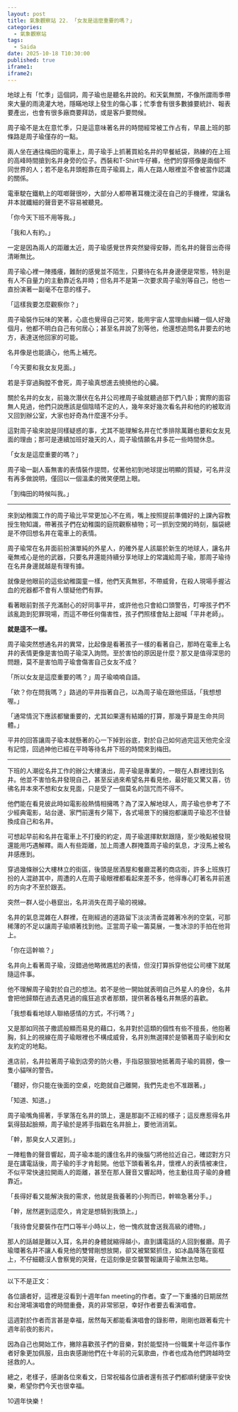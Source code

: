 ```yaml
---
layout: post
title: 氣象觀察站 22. 「女友是這麼重要的嗎？」
categories:
  - 氣象觀察站
tags:
  - Saida
date: 2025-10-18 T10:30:00
published: true
iframe1:
iframe2:
---
```

地球上有「忙季」這個詞，周子瑜也是聽名井說的。和天氣無關，不像所謂雨季帶來大量的雨澆灌大地，隱瞞地球上發生的傷心事；忙季會有很多數據要統計、報表要產出，也會有很多廠商要拜訪，或是客戶要問候。

周子瑜不是太在意忙季，只是這意味著名井的時間經常被工作占有，早晨上班的那條路是周子瑜僅存的一點。

兩人坐在通往梅田的電車上，周子瑜手上抓著買給名井的早餐紙袋，熟練的在上班的高峰時間搶到名井身旁的位子。西裝和T-Shirt牛仔褲，他們的穿搭像是兩個不同世界的人；若不是名井頭輕靠在周子瑜肩上，兩人在路人眼裡並不會被當作認識的關係。

電車駛在鐵軌上的哐啷聲很吵，大部分人都帶著耳機沈浸在自己的手機裡，常讓名井本就纖細的聲音更不容易被聽見。

「你今天下班不用等我。」

「我和人有約。」

一定是因為兩人的距離太近，周子瑜感覺世界突然變得安靜，而名井的聲音出奇得清晰無比。

周子瑜心裡一陣搔癢，難耐的感覺並不陌生，只要待在名井身邊便是常態，特別是有人不自量力的主動靠近名井時；但名井不是第一次要求周子瑜別等自己，他也一直扮演著一副毫不在意的樣子。

「這樣我要怎麼觀察你？」

周子瑜裝作玩味的笑著，心底也覺得自己可笑，能用宇宙人當理由糾纏一個人好幾個月，他都不明白自己有何居心；甚至名井說了別等他，他還想追問名井要去的地方，表達送他回家的可能。

名井像是也能讀心，他馬上補充。

「今天要和我女友見面。」

若是手穿過胸膛不會死，周子瑜真想進去撓撓他的心臟。

關於名井的女友，前幾次潛伏在名井公司裡周子瑜就聽過部下們八卦；實際的面容無人見過，他們只說應該是個陰晴不定的人，幾年來好幾次看名井和他的約被取消又回到辦公室，大家也好奇為什麼還不分手。

這對周子瑜來說是同樣疑惑的事，尤其不能理解名井在忙季排除萬難也要和女友見面的理由；那可是連續加班好幾天的人，周子瑜情願名井多花一些時間休息。

「女友是這麼重要的嗎？」

周子瑜一副人畜無害的表情裝作提問，仗著他初到地球提出明顯的質疑，可名井沒有再多做說明，僅回以一個溫柔的微笑便閉上眼。

「到梅田的時候叫我。」

---

來到幼稚園工作的周子瑜比平常更加心不在焉，嘴上按照提前準備好的上課內容教授生物知識，帶著孩子們在幼稚園的庭院觀察植物；可一抓到空閑的時刻，腦袋總是不停回想名井在電車上的表情。

周子瑜常在名井面前扮演單純的外星人，的確外星人該屬於新生的地球人，讓名井毫無戒心是他的武器，只要名井還能持續分享地球上的常識給周子瑜，那周子瑜待在名井身邊就越是有理有據。

就像是他眼前的這些幼稚園童一樣，他們天真無邪，不帶威脅，在殺人現場手握沾血的兇器都不會有人懷疑他們有罪。

看著眼前對孩子充滿耐心的好同事平井，或許他也只會給口頭警告，叮嚀孩子們不該亂跑到犯罪現場，而這不帶任何傷害性，孩子們照樣會貼上甜喊「平井老師」。

**就是這不一樣。** 

周子瑜突然想通名井的異常，比起像是看著孩子一樣的看著自己，那時在電車上名井的表情更像是害怕周子瑜深入詢問。至於害怕的原因是什麼？那又是值得深思的問題，莫不是害怕周子瑜會傷害自己女友不成？

「所以女友是這麼重要的嗎？」周子瑜喃喃自語。

「欸？你在問我嗎？」路過的平井指著自己，以為周子瑜在跟他搭話，「我想想喔。」

「通常情況下應該都蠻重要的，尤其如果還有結婚的打算，那幾乎算是生命共同體。」

平井的回答讓周子瑜本就懸著的心一下掉到谷底，對於自己如何過完這天他完全沒有記憶，回過神他已經在平時等待名井下班的時間來到梅田。

---

下班的人潮從名井工作的辦公大樓湧出，周子瑜是專業的，一眼在人群裡找到名井。他並不害怕名井發現自己，甚至反過來希望名井看見他，最好能又驚又喜，彷彿名井本來不想和女友見面，只是受了一個莫名的詛咒而不得不。

他們能在看見彼此時如電影般熱情相擁嗎？為了深入解地球人，周子瑜也參考了不少經典電影，站台邊、家門前還有夕陽下，各式場景下的擁抱都讓周子瑜忍不住替換成自己和名井。

可想起早前和名井在電車上不打擾的約定，周子瑜選擇默默跟隨，至少晚點被發現還能用巧遇解釋。兩人有些距離，加上周遭人群掩蓋周子瑜的氣息，才沒馬上被名井感應到。

穿過幾條辦公大樓林立的街區，後頭是居酒屋和餐廳混著的商店街，許多上班族打扮的人混跡其中，周遭的人在周子瑜眼裡都看起來差不多，他得專心盯著名井前進的方向才不至於跟丟。

突然一群人從小巷竄出，名井消失在周子瑜的視線。

名井的氣息混雜在人群裡，在剛經過的道路留下淡淡清香混雜著冷冽的空氣，可那稀薄的不足以讓周子瑜順著找到他。正當周子瑜一籌莫展，一隻冰涼的手拍在他背上。

「你在這幹嘛？」

名井向上看著周子瑜，沒錯過他略微尷尬的表情，但沒打算拆穿他從公司樓下就尾隨這件事。

他不理解周子瑜對於自己的想法。若不是他一開始就表明自己外星人的身份，名井會把他歸類在過去遇見過的瘋狂追求者那類，提供著各種名井無感的喜歡。

「我想看看地球人聯絡感情的方式，不行嗎？」

又是那如同孩子撒謊般顯而易見的藉口，名井對於這類的個性有些不擅長，他抱著胸，斜上的視線在周子瑜眼裡也不構成威脅，名井別無選擇於是領著周子瑜到和女友約定的地點。

進店前，名井拉著周子瑜到店旁的防火巷，手指惡狠狠地抵著周子瑜的肩膀，像一隻小貓咪的警告。

「聽好，你只能在後面的空桌，吃飽就自己離開，我們先走也不准跟著。」

「知道、知道。」

周子瑜嘴角揚著，手掌落在名井的頭上，還是那副不正經的樣子；這反應惹得名井氣得鼓起臉頰，周子瑜於是將手指戳在名井臉上，要他消消氣。

「幹，那臭女人又遲到。」

一陣粗魯的聲音響起，周子瑜本能的護住名井的後腦勺將他拉近自己，確認對方只是在講電話後，周子瑜的手才肯鬆開。他低下頭看著名井，懷裡人的表情被凍住，不似平常快速拉開兩人的距離，甚至在那人聲音又響起時，他主動往周子瑜的身體靠近。

「長得好看又能解決我的需求，他就是我養著的小狗而已，幹嘛急著分手。」

「幹，居然遲到這麼久，肯定是想騎到我頭上。」

「我待會兒要裝作在門口等半小時以上，他一愧疚就會送我高級的禮物。」

那人的話越是難以入耳，名井的身體就縮得越小，直到講電話的人回到餐廳。周子瑜環著名井不讓人看見他的雙臂剛想放開，卻又被緊緊抓住，如冰晶降落在窗框上，不仔細聽沒人會察覺的哭聲，在這刻像是空襲警報讓周子瑜無法忽略。

---
以下不是正文：

各位讀者好，這裡是沒看到十週年fan meeting的作者。查了一下重播的日期居然和台灣場演唱會的時間重疊，真的非常邪惡，幸好作者要去看演唱會。

這週對於作者而言甚是幸福，居然每天都能看演唱會的錄影帶，剛剛也跟著看完十週年前夜的影片。

因為自己也開始工作，撇除喜歡孩子們的音樂，對於能堅持一份職業十年這件事作者好象更加佩服，且由衷感謝他們在十年前的元氣歌曲，作者也成為他們跨越時空拯救的人。

總之，老樣子，感謝各位來看文，日常祝福各位讀者還有孩子們都順利健康平安快樂，希望你們今天也很幸福。

10週年快樂！



